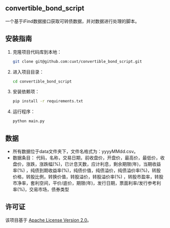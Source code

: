 ## convertible_bond_script

一个基于iFind数据接口获取可转债数据，并对数据进行处理的脚本。

## 安装指南
1. 克隆项目代码库到本地：
    ```bash
    git clone git@github.com:cuxt/convertible_bond_script.git
    ```
2. 进入项目目录：
    ```bash
    cd convertible_bond_script
    ```
3. 安装依赖项：
    ```bash
    pip install -r requirements.txt
    ```
4. 运行程序：
    ```bash
    python main.py
    ```

## 数据

- 所有数据位于data文件夹下，文件名格式为：yyyyMMdd.csv。
- 数据条目： 代码，名称，交易日期，前收盘价，开盘价，最高价，最低价，收盘价，涨跌，涨跌幅(%)，已计息天数，应计利息，剩余期限(年)，当期收益率(%)
，纯债到期收益率(%)，纯债价值，纯债溢价，纯债溢价率(%)，转股价格，转股比例，转换价值，转股溢价，转股溢价率(%)
，转股市盈率，转股市净率，套利空间，平价/底价，期限(年)，发行日期，票面利率/发行参考利率(%)，交易市场，债券类型

## 许可证

该项目基于 [Apache License Version 2.0](http://www.apache.org/licenses/LICENSE-2.0)。